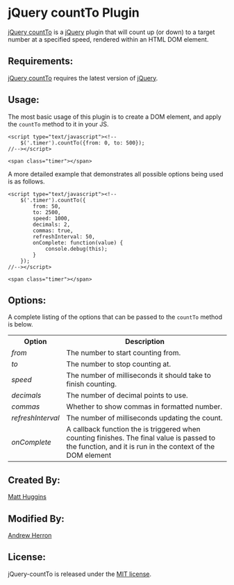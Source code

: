 jQuery countTo Plugin
=====================
[jQuery countTo](https://github.com/mhuggins/jquery-countTo) is a [jQuery](http://jquery.com) plugin that will count up (or down) to a target number at a specified speed, rendered within an HTML DOM element.

Requirements:
-------------
[jQuery countTo](https://github.com/mhuggins/jquery-countTo) requires the latest version of [jQuery](http://jquery.com).

Usage:
------
The most basic usage of this plugin is to create a DOM element, and apply the `countTo` method to it in your JS.

    <script type="text/javascript"><!--
        $('.timer').countTo({from: 0, to: 500});
    //--></script>
    
    <span class="timer"></span>

A more detailed example that demonstrates all possible options being used is as follows.

    <script type="text/javascript"><!--
        $('.timer').countTo({
            from: 50,
            to: 2500,
            speed: 1000,
            decimals: 2,
            commas: true,
            refreshInterval: 50,
            onComplete: function(value) {
                console.debug(this);
            }
        });
    //--></script>
    
    <span class="timer"></span>

Options:
--------
A complete listing of the options that can be passed to the `countTo` method is below.

<table>
  <tr>
    <th>Option</th>
    <th>Description</th>
  </tr>
  <tr>
    <td><i>from</i></td>
    <td>The number to start counting from.</td>
  </tr>
  <tr>
    <td><i>to</i></td>
    <td>The number to stop counting at.</td>
  </tr>
  <tr>
    <td><i>speed</i></td>
    <td>The number of milliseconds it should take to finish counting.</td>
  </tr>
  <tr>
    <td><i>decimals</i></td>
    <td>The number of decimal points to use.</td>
  </tr>
  <tr>
      <td><i>commas</i></td>
      <td>Whether to show commas in formatted number.</td>
  </tr>
  <tr>
    <td><i>refreshInterval</i></td>
    <td>The number of milliseconds updating the count.</td>
  </tr>
  <tr>
    <td><i>onComplete</i></td>
    <td>A callback function the is triggered when counting finishes.  The final value is
        passed to the function, and it is run in the context of the DOM element</td>
  </tr>
</table>

Created By:
-----------
[Matt Huggins](http://www.matthuggins.com)

Modified By:
------------
[Andrew Herron](http://www.kritikal.com)

License:
--------
jQuery-countTo is released under the [MIT license](http://www.opensource.org/licenses/MIT).
